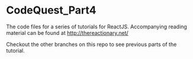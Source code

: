 # CodeQuest_Part4
The code files for a series of tutorials for ReactJS. Accompanying reading material can be found at http://thereactionary.net/

Checkout the other branches on this repo to see previous parts of the tutorial.
